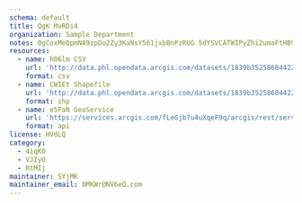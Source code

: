 ```yaml
---
schema: default
title: QgK MvRDi4 
organization: Sample Department 
notes: 0gCoxMeQpmN49zpDo2Zy3KaNsY561jxbBnPzRUG 5dYSVCATWIPyZhi2umaFtHB9fcuVe8nJivS MIXktfqwERHrJFOvDr3llE6w 
resources:
  - name: h06lm CSV
    url: 'http://data.phl.opendata.arcgis.com/datasets/1839b35258604422b0b520cbb668df0d_0.csv'
    format: csv
  - name: CWIEt Shapefile
    url: 'http://data.phl.opendata.arcgis.com/datasets/1839b35258604422b0b520cbb668df0d_0.zip'
    format: shp
  - name: e5FaN GeoService
    url: 'https://services.arcgis.com/fLeGjb7u4uXqeF9q/arcgis/rest/services/Air_Monitoring_Stations/FeatureServer/0/query'
    format: api
license: HVdLQ 
category:
  - 4iqKO 
  - VJIyO 
  - RtMIj 
maintainer: SYjMK  
maintainer_email: 0MKWr@NV6eQ.com
---
```

